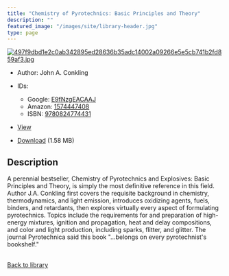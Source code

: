```yaml
---
title: "Chemistry of Pyrotechnics: Basic Principles and Theory"
description: ""
featured_image: "/images/site/library-header.jpg"
type: page
---
```


<a href="https://drive.google.com/file/d/11Rc2EC8ceNlbUDPYTX92-ymzM_BO55oO/view" target="_blank">![497f9dbd1e2c0ab342895ed28636b35adc14002a09266e5e5cb741b2fd859af3.jpg](/images/library/497f9dbd1e2c0ab342895ed28636b35adc14002a09266e5e5cb741b2fd859af3.jpg)</a>
* Author: John A. Conkling
* IDs:
  * Google: <a href="https://books.google.com/books?id=E9fNzgEACAAJ" target="_blank">E9fNzgEACAAJ</a>
  * Amazon: <a href="https://www.amazon.com/dp/1574447408" target="_blank">1574447408</a>
  * ISBN: <a href="https://www.worldcat.org/isbn/9780824774431" target="_blank">9780824774431</a>
* <a href="https://drive.google.com/file/d/11Rc2EC8ceNlbUDPYTX92-ymzM_BO55oO/view" target="_blank">View</a>

* [Download](https://drive.google.com/uc?export=download&id=11Rc2EC8ceNlbUDPYTX92-ymzM_BO55oO) (1.58 MB)

## Description<div>
<p>A perennial bestseller, Chemistry of Pyrotechnics and Explosives: Basic Principles and Theory, is simply the most definitive reference in this field. Author J.A. Conkling first covers the requisite background in chemistry, thermodynamics, and light emission, introduces oxidizing agents, fuels, binders, and retardants, then explores virtually every aspect of formulating pyrotechnics. Topics include the requirements for and preparation of high-energy mixtures, ignition and propagation, heat and delay compositions, and color and light production, including sparks, flitter, and glitter. The journal Pyrotechnica said this book "…belongs on every pyrotechnist's bookshelf."</p></div>

<br />[Back to library](/library/)
